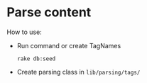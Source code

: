 # Parse content
How to use:
- Run command or create TagNames 
  ```
  rake db:seed
  ```
- Create parsing class in `lib/parsing/tags/`
